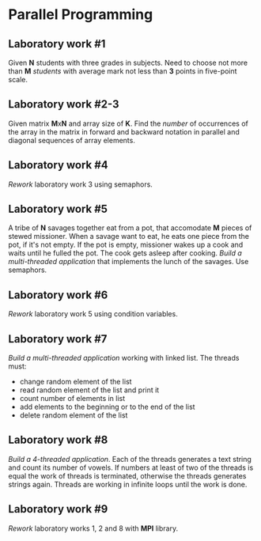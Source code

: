 # Parallel Programming

## Laboratory work #1

Given **N** students with three grades in subjects.
Need to choose not more than **M** *students* with average mark not less than **3** points in five-point scale.

## Laboratory work #2-3

Given matrix **M**x**N** and array size of **K**. 
Find the *number* of occurrences of the array in the matrix in forward and backward notation in parallel and diagonal sequences of array elements.

## Laboratory work #4

*Rework* laboratory work 3 using semaphors.

## Laboratory work #5

A tribe of **N** savages together eat from a pot, that accomodate **M** pieces of stewed missioner. When a savage want to eat, he eats one piece from the pot, if it's not empty. If the pot is empty, missioner wakes up a cook and waits until he fulled the pot. The cook gets asleep after cooking.
*Build a multi-threaded application* that implements the lunch of the savages. Use semaphors.

## Laboratory work #6

*Rework* laboratory work 5 using condition variables.

## Laboratory work #7

*Build a multi-threaded application* working with linked list. The threads must:
- change random element of the list
- read random element of the list and print it
- count number of elements in list
- add elements to the beginning or to the end of the list
- delete random element of the list

## Laboratory work #8

*Build a 4-threaded application*. Each of the threads generates a text string and count its number of vowels. If numbers at least of two of the threads is equal the work of threads is terminated, otherwise the threads generates strings again. Threads are working in infinite loops until the work is done.

## Laboratory work #9

*Rework* laboratory works 1, 2 and 8 with **MPI** library.
